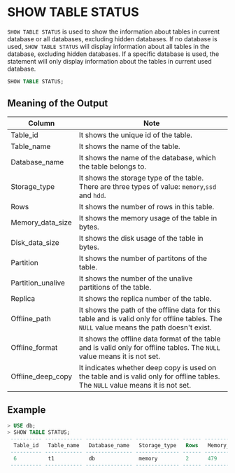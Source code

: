 # SHOW TABLE STATUS

`SHOW TABLE STATUS` is used to show the information about tables in current database or all databases, excluding hidden databases.
If no database is used, `SHOW TABLE STATUS` will display information about all tables in the database, excluding hidden databases.
If a specific database is used, the statement will only display information about the tables in current used database.

```sql
SHOW TABLE STATUS;
```


## Meaning of the Output

| Column            | Note                                                                                                                                              |
| ----------------- |---------------------------------------------------------------------------------------------------------------------------------------------------|
| Table_id          | It shows the unique id of the table.                                                                                                              |
| Table_name        | It shows the name of the table.                                                                                                                   |
| Database_name     | It shows the name of the database, which the table belongs to.                                                                                    |
| Storage_type      | It shows the storage type of the table. There are three types of value: `memory`,`ssd` and `hdd`.                                                 |
| Rows              | It shows the number of rows in this table.                                                                                                        |
| Memory_data_size  | It shows the memory usage of the table in bytes.                                                                                                  |
| Disk_data_size    | It shows the disk usage of the table in bytes.                                                                                                    |
| Partition         | It shows the number of partitons of the table.                                                                                                    |
| Partition_unalive | It shows the number of the unalive partitions of the table.                                                                                       |
| Replica           | It shows the replica number of the table.                                                                                                         |
| Offline_path      | It shows the path of the offline data for this table and is valid only for offline tables. The `NULL` value means the path doesn't exist. |
| Offline_format    | It shows the offline data format of the table and is valid only for offline tables. The `NULL` value means it is not set.                 |
| Offline_deep_copy | It indicates whether deep copy is used on the table and is valid only for offline tables. The `NULL` value means it is not set.   |



## Example

```sql
> USE db;
> SHOW TABLE STATUS;
 ---------- ------------ --------------- -------------- ------ ------------------ ---------------- ----------- ------------------- --------- -------------- ---------------- ------------------- 
  Table_id   Table_name   Database_name   Storage_type   Rows   Memory_data_size   Disk_data_size   Partition   Partition_unalive   Replica   Offline_path   Offline_format   Offline_deep_copy  
 ---------- ------------ --------------- -------------- ------ ------------------ ---------------- ----------- ------------------- --------- -------------- ---------------- ------------------- 
  6          t1           db              memory         2      479                0                8           0                   3         NULL           NULL             NULL               
 ---------- ------------ --------------- -------------- ------ ------------------ ---------------- ----------- ------------------- --------- -------------- ---------------- ------------------- 
```

